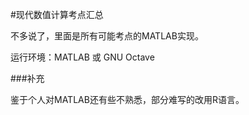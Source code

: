 #现代数值计算考点汇总

不多说了，里面是所有可能考点的MATLAB实现。

运行环境：MATLAB 或 GNU Octave

###补充

鉴于个人对MATLAB还有些不熟悉，部分难写的改用R语言。